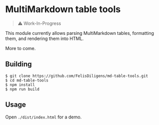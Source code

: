 # MultiMarkdown table tools

> ⚠️ Work-In-Progress

This module currently allows parsing MultiMarkdown tables, formatting them, and rendering them into HTML.

More to come.

## Building

```
$ git clone https://github.com/FelisDiligens/md-table-tools.git
$ cd md-table-tools
$ npm install
$ npm run build
```

## Usage

Open `./dist/index.html` for a demo.